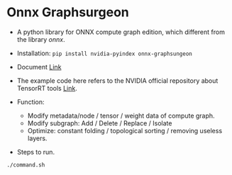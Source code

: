 # Onnx Graphsurgeon

+ A python library for ONNX compute graph edition, which different from the library *onnx*.

+ Installation: `pip install nvidia-pyindex onnx-graphsungeon`

+ Document [Link](https://docs.nvidia.com/deeplearning/tensorrt/onnx-graphsurgeon/docs/index.html)

+ The example code here refers to the NVIDIA official repository about TensorRT tools [Link](https://github.com/NVIDIA/TensorRT/tree/master/tools/onnx-graphsurgeon/examples).

+ Function:
  + Modify metadata/node / tensor / weight data of compute graph.
  + Modify subgraph: Add / Delete / Replace / Isolate
  + Optimize: constant folding / topological sorting / removing useless layers.

+ Steps to run.

```bash
./command.sh
```
